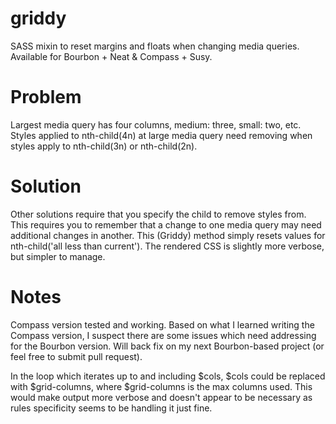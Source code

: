 griddy
======
SASS mixin to reset margins and floats when changing media queries. Available for Bourbon + Neat & Compass + Susy.

Problem
======
Largest media query has four columns, medium: three, small: two, etc. Styles applied to nth-child(4n) at large media query need removing when styles apply to nth-child(3n) or nth-child(2n).

Solution
======
Other solutions require that you specify the child to remove styles from. This requires you to remember that a change to one media query may need additional changes in another. This (Griddy) method simply resets values for nth-child('all less than current'). The rendered CSS is slightly more verbose, but simpler to manage.


Notes
======
Compass version tested and working. Based on what I learned writing the Compass version, I suspect there are some issues which need addressing for the Bourbon version. Will back fix on my next Bourbon-based project (or feel free to submit pull request).

In the loop which iterates up to and including $cols, $cols could be replaced with $grid-columns, where $grid-columns is the max columns used. This would make output more verbose and doesn't appear to be necessary as rules specificity seems to be  handling it just fine.

